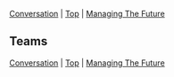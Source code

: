 [Conversation](07.html) | [Top](index.html) | [Managing The Future](09.html)

## Teams ##  

  

  





[Conversation](07.html) | [Top](index.html) | [Managing The Future](09.html)


<!--ignore-->


